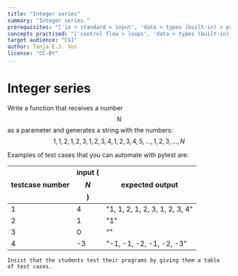 ```yaml
---
title: "Integer series"
summary: "Integer series."
prerequisites: "['io > standard > input', 'data > types (built-in) > primitive > numeric', 'imperative programming > variables > variable declaration', 'imperative programming > variables > assignment']"
concepts practised: "['control flow > loops', 'data > types (built-in) > composite > sequence > strings']"
target audience: "CS1"
author: Tanja E.J. Vos
license: "CC-BY"
...
```


# Integer series

Write a function that receives a number $$N$$ as a parameter and
generates a string with the numbers: $$1, 1, 2, 1, 2, 3, 1, 2, 3, 4, 1, 2, 3, 4, 5, ... , 1, 2, 3, ... , N$$

Examples of test cases that you can automate with pytest are:

**testcase number** |  **input ($$N$$)**  | **expected output**
----------------- |------------- |-----------------------------------
1              |   4         |    "1, 1, 2, 1, 2, 3, 1, 2, 3, 4"
2            |     1       |      "1"
3            |     0       |      ""
4             |    -3      |      "-1, -1, -2, -1, -2, -3"

```testruntile
Insist that the students test their programs by giving them a table
of test cases.
```
